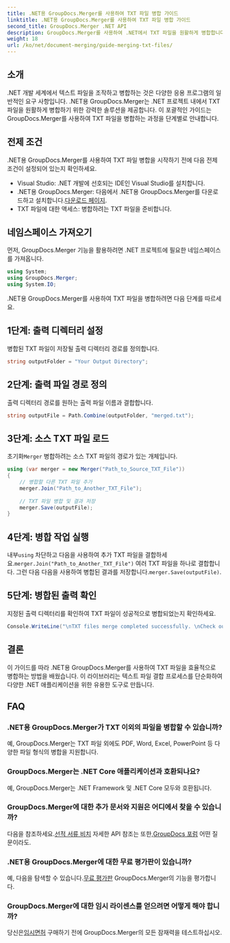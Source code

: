 ```yaml
---
title: .NET용 GroupDocs.Merger를 사용하여 TXT 파일 병합 가이드
linktitle: .NET용 GroupDocs.Merger를 사용하여 TXT 파일 병합 가이드
second_title: GroupDocs.Merger .NET API
description: GroupDocs.Merger를 사용하여 .NET에서 TXT 파일을 원활하게 병합합니다. 개발자를 위한 단계별 가이드. 문서 및 지원이 가능합니다.
weight: 18
url: /ko/net/document-merging/guide-merging-txt-files/
---
```

## 소개
.NET 개발 세계에서 텍스트 파일을 조작하고 병합하는 것은 다양한 응용 프로그램의 일반적인 요구 사항입니다. .NET용 GroupDocs.Merger는 .NET 프로젝트 내에서 TXT 파일을 원활하게 병합하기 위한 강력한 솔루션을 제공합니다. 이 포괄적인 가이드는 GroupDocs.Merger를 사용하여 TXT 파일을 병합하는 과정을 단계별로 안내합니다.
## 전제 조건
.NET용 GroupDocs.Merger를 사용하여 TXT 파일 병합을 시작하기 전에 다음 전제 조건이 설정되어 있는지 확인하세요.
- Visual Studio: .NET 개발에 선호되는 IDE인 Visual Studio를 설치합니다.
-  .NET용 GroupDocs.Merger: 다음에서 .NET용 GroupDocs.Merger를 다운로드하고 설치합니다.[다운로드 페이지](https://releases.groupdocs.com/merger/net/).
- TXT 파일에 대한 액세스: 병합하려는 TXT 파일을 준비합니다.

## 네임스페이스 가져오기
먼저, GroupDocs.Merger 기능을 활용하려면 .NET 프로젝트에 필요한 네임스페이스를 가져옵니다.
```csharp
using System; 
using GroupDocs.Merger;
using System.IO;
```

.NET용 GroupDocs.Merger를 사용하여 TXT 파일을 병합하려면 다음 단계를 따르세요.
## 1단계: 출력 디렉터리 설정
병합된 TXT 파일이 저장될 출력 디렉터리 경로를 정의합니다.
```csharp
string outputFolder = "Your Output Directory";
```
## 2단계: 출력 파일 경로 정의
출력 디렉터리 경로를 원하는 출력 파일 이름과 결합합니다.
```csharp
string outputFile = Path.Combine(outputFolder, "merged.txt");
```
## 3단계: 소스 TXT 파일 로드
 초기화`Merger` 병합하려는 소스 TXT 파일의 경로가 있는 개체입니다.
```csharp
using (var merger = new Merger("Path_to_Source_TXT_File"))
{
    // 병합할 다른 TXT 파일 추가
    merger.Join("Path_to_Another_TXT_File");
    
    // TXT 파일 병합 및 결과 저장
    merger.Save(outputFile);
}
```
## 4단계: 병합 작업 실행
 내부`using` 차단하고 다음을 사용하여 추가 TXT 파일을 결합하세요.`merger.Join("Path_to_Another_TXT_File")` 여러 TXT 파일을 하나로 결합합니다. 그런 다음 다음을 사용하여 병합된 결과를 저장합니다.`merger.Save(outputFile)`.
## 5단계: 병합된 출력 확인
지정된 출력 디렉터리를 확인하여 TXT 파일이 성공적으로 병합되었는지 확인하세요.
```csharp
Console.WriteLine("\nTXT files merge completed successfully. \nCheck output in {0}", outputFolder);
```

## 결론
이 가이드를 따라 .NET용 GroupDocs.Merger를 사용하여 TXT 파일을 효율적으로 병합하는 방법을 배웠습니다. 이 라이브러리는 텍스트 파일 결합 프로세스를 단순화하여 다양한 .NET 애플리케이션을 위한 유용한 도구로 만듭니다.

## FAQ
### .NET용 GroupDocs.Merger가 TXT 이외의 파일을 병합할 수 있습니까?
예, GroupDocs.Merger는 TXT 파일 외에도 PDF, Word, Excel, PowerPoint 등 다양한 파일 형식의 병합을 지원합니다.
### GroupDocs.Merger는 .NET Core 애플리케이션과 호환되나요?
예, GroupDocs.Merger는 .NET Framework 및 .NET Core 모두와 호환됩니다.
### GroupDocs.Merger에 대한 추가 문서와 지원은 어디에서 찾을 수 있습니까?
 다음을 참조하세요.[선적 서류 비치](https://tutorials.groupdocs.com/merger/net/) 자세한 API 참조는 또한,[GroupDocs 포럼](https://forum.groupdocs.com/c/merger/32) 어떤 질문이라도.
### .NET용 GroupDocs.Merger에 대한 무료 평가판이 있습니까?
 예, 다음을 탐색할 수 있습니다.[무료 평가판](https://releases.groupdocs.com/) GroupDocs.Merger의 기능을 평가합니다.
### GroupDocs.Merger에 대한 임시 라이센스를 얻으려면 어떻게 해야 합니까?
 당신은[임시면허](https://purchase.groupdocs.com/temporary-license/) 구매하기 전에 GroupDocs.Merger의 모든 잠재력을 테스트하십시오.